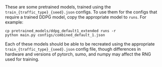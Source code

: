 These are some pretrained models, trained using the `train_{traffic_type}_{seed}.json` configs. To use them for the configs that require a trained DDPG model, copy the appropriate model to `runs`. For example:

```shell
cp pretrained_models/ddpg_default1_extended runs -r
python main.py configs/combined_default_1.json
```

Each of these models should be able to be recreated using the appropriate `train_{traffic_type}_{seed}.json` config file, though differences in hardware and versions of pytorch, sumo, and numpy may affect the RNG used for training.